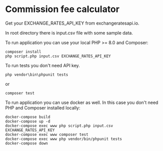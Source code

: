 # Commission fee calculator

Get your EXCHANGE_RATES_API_KEY from exchangeratesapi.io.

In root directory there is input.csv file with some sample data. 

To run application you can use your local PHP >= 8.0 and Composer:
```
composer install
php script.php input.csv EXCHANGE_RATES_API_KEY
```
To run tests you don't need API key.
```
php vendor\bin\phpunit tests 
```
or
```
composer test 
```
To run application you can use docker as well. 
In this case you don't need PHP and Composer installed locally:
```
docker-compose build
docker-compose up -d
docker-compose exec www php script.php input.csv EXCHANGE_RATES_API_KEY
docker-compose exec www composer test
docker-compose exec www php vendor/bin/phpunit tests
docker-compose down
```
